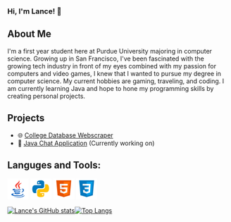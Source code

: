 ### **Hi, I'm Lance! 👋**
## About Me
I'm a first year student here at Purdue University majoring in computer science. Growing up in San Francisco, I've been fascinated with the growing tech industry in front of my eyes combined with my passion for computers and video games, I knew that I wanted to pursue my degree in computer science. My current hobbies are gaming, traveling, and coding. I am currently learning Java and hope to hone my programming skills by creating personal projects.
## Projects

* 🌐 [College Database Webscraper](https://github.com/LanceMa03/CollegeDatabaseWebScraper)
* 💬 [Java Chat Application](https://github.com/LanceMa03/Chat-Application) (Currently working on)

## Languges and Tools:

![Java Icon](images/java.png) ![Python Icon](images/python.png) ![HTML Icon](images/html.png) ![CSS Icon](images/css.png) 

[![Lance's GitHub stats](https://github-readme-stats.vercel.app/api?username=LanceMa03&show_icons=true&theme=dark&count_private=true)](https://github.com/anuraghazra/github-readme-stats)[![Top Langs](https://github-readme-stats.vercel.app/api/top-langs/?username=LanceMa03&layout=compact&theme=dark)](https://github.com/anuraghazra/github-readme-stats)



